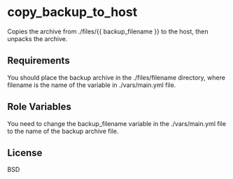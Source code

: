 copy_backup_to_host
=========

Copies the archive from ./files/{{ backup_filename }} to the host, then unpacks the archive.

Requirements
------------

You should place the backup archive in the ./files/filename directory, where filename is the name of the variable in ./vars/main.yml file.

Role Variables
--------------

You need to change the backup_filename variable in the ./vars/main.yml file to the name of the backup archive file.


License
-------

BSD

